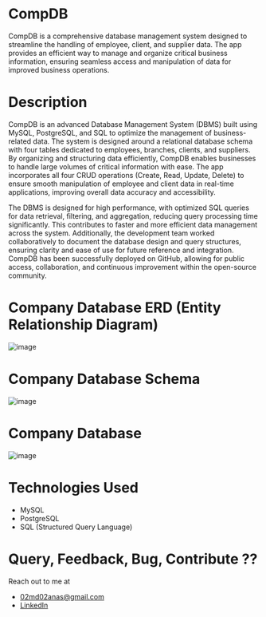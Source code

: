 # CompDB
CompDB is a comprehensive database management system designed to streamline the handling of employee, client, and supplier data. The app provides an efficient way to manage and organize critical business information, ensuring seamless access and manipulation of data for improved business operations.
# Description
CompDB is an advanced Database Management System (DBMS) built using MySQL, PostgreSQL, and SQL to optimize the management of business-related data. The system is designed around a relational database schema with four tables dedicated to employees, branches, clients, and suppliers. By organizing and structuring data efficiently, CompDB enables businesses to handle large volumes of critical information with ease. The app incorporates all four CRUD operations (Create, Read, Update, Delete) to ensure smooth manipulation of employee and client data in real-time applications, improving overall data accuracy and accessibility.

The DBMS is designed for high performance, with optimized SQL queries for data retrieval, filtering, and aggregation, reducing query processing time significantly. This contributes to faster and more efficient data management across the system. Additionally, the development team worked collaboratively to document the database design and query structures, ensuring clarity and ease of use for future reference and integration. CompDB has been successfully deployed on GitHub, allowing for public access, collaboration, and continuous improvement within the open-source community.
# Company Database ERD (Entity Relationship Diagram)
![image](https://github.com/user-attachments/assets/e519be20-b2df-42c5-b5e4-b34112074cfc)
# Company Database Schema
![image](https://github.com/user-attachments/assets/448b5456-29ad-4520-854b-98af782f4dbc)
# Company Database
![image](https://github.com/user-attachments/assets/4b5bbe30-8597-49c0-97f9-ef377ee9036b)
# Technologies Used
* MySQL 
* PostgreSQL
* SQL (Structured Query Language)
# Query, Feedback, Bug, Contribute ?? 
Reach out to me at
* 02md02anas@gmail.com
* [LinkedIn](https://www.linkedin.com/in/md-anas-dce/)
